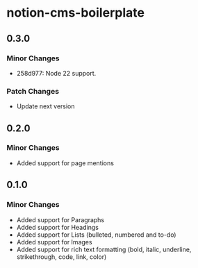 # notion-cms-boilerplate

## 0.3.0

### Minor Changes

- 258d977: Node 22 support.

### Patch Changes

- Update next version

## 0.2.0

### Minor Changes

- Added support for page mentions

## 0.1.0

### Minor Changes

- Added support for Paragraphs
- Added support for Headings
- Added support for Lists (bulleted, numbered and to-do)
- Added support for Images
- Added support for rich text formatting (bold, italic, underline, strikethrough, code, link, color)
